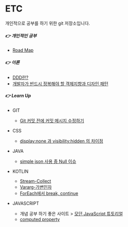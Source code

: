 # ETC

개인적으로 공부를 하기 위한 git 저장소입니다.

##### :point_right:  개인적인 공부

- [Road Map](RoadMap/README.md)

##### :point_right:  이론

- [DDD란?](Note/DDD.md)
- [개발자가 반드시 정복해야 할 객체지향과 디자인 패턴](Note/Design_Pattern.md)

##### :point_right: Learn Up

- GIT
  - [Git 커밋 전에 커밋 메시지 수정하기](Learn/git_prepare_commit_msg.md)

- CSS
  - [display:none 과 visibility:hidden 의 차이점](Learn/css_display_visibility.md)

- JAVA
  - [simple json 사용 중 Null 이슈](Learn/simple_json_nul_exception.md)

- KOTLIN
  - [Stream-Collect](Learn/stream_collect.md)
  - [Vararg-가변인자](Learn/varargs.md)
  - [ForEach에서 break, continue](Learn/kotlin_forEach_break.md)

- JAVASCRIPT
  - 개념 공부 하기 좋은 사이트 > [모던 JavaScript 튜토리얼](https://ko.javascript.info/)
  - [computed property](Learn/computed_property.md)